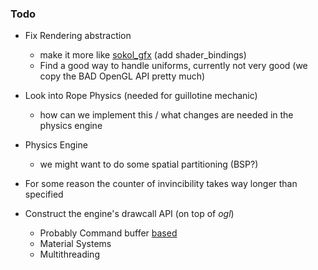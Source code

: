 ### Todo

- Fix Rendering abstraction
	- make it more like [sokol_gfx](https://floooh.github.io/2017/07/29/sokol-gfx-tour.html) (add shader_bindings)
	- Find a good way to handle uniforms, currently not very good (we copy the BAD OpenGL API pretty much)

- Look into Rope Physics (needed for guillotine mechanic)
	- how can we implement this / what changes are needed in the physics engine

- Physics Engine
	- we might want to do some spatial partitioning (BSP?)

- For some reason the counter of invincibility takes way longer than specified

- Construct the engine's drawcall API (on top of *ogl*)
	- Probably Command buffer [based](https://blog.molecular-matters.com/2014/11/06/stateless-layered-multi-threaded-rendering-part-1)
	- Material Systems
	- Multithreading